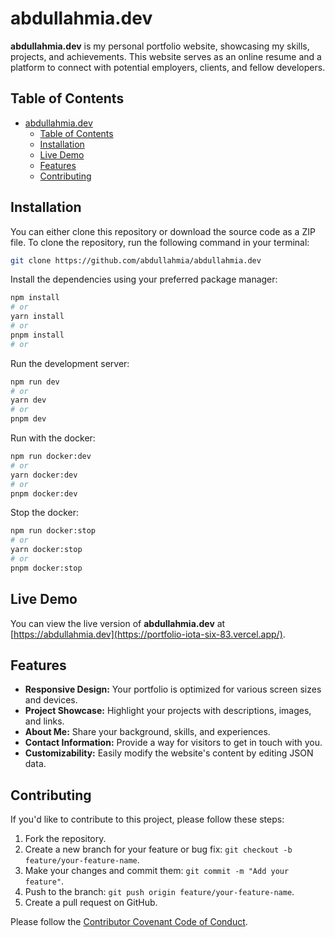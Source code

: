 # abdullahmia.dev

**abdullahmia.dev** is my personal portfolio website, showcasing my skills, projects, and achievements. This website serves as an online resume and a platform to connect with potential employers, clients, and fellow developers.

## Table of Contents

- [abdullahmia.dev](#abdullahmiadev)
  - [Table of Contents](#table-of-contents)
  - [Installation](#installation)
  - [Live Demo](#live-demo)
  - [Features](#features)
  - [Contributing](#contributing)

## Installation

You can either clone this repository or download the source code as a ZIP file. To clone the repository, run the following command in your terminal:

```bash
git clone https://github.com/abdullahmia/abdullahmia.dev
```

Install the dependencies using your preferred package manager:

```bash
npm install
# or
yarn install
# or
pnpm install
# or

```

Run the development server:

```bash
npm run dev
# or
yarn dev
# or
pnpm dev
```

Run with the docker:

```bash
npm run docker:dev
# or
yarn docker:dev
# or
pnpm docker:dev
```

Stop the docker:

```bash
npm run docker:stop
# or
yarn docker:stop
# or
pnpm docker:stop
```

## Live Demo

You can view the live version of **abdullahmia.dev** at [https://abdullahmia.dev](https://portfolio-iota-six-83.vercel.app/).

## Features

- **Responsive Design:** Your portfolio is optimized for various screen sizes and devices.
- **Project Showcase:** Highlight your projects with descriptions, images, and links.
- **About Me:** Share your background, skills, and experiences.
- **Contact Information:** Provide a way for visitors to get in touch with you.
- **Customizability:** Easily modify the website's content by editing JSON data.

## Contributing

If you'd like to contribute to this project, please follow these steps:

1. Fork the repository.
2. Create a new branch for your feature or bug fix: `git checkout -b feature/your-feature-name`.
3. Make your changes and commit them: `git commit -m "Add your feature"`.
4. Push to the branch: `git push origin feature/your-feature-name`.
5. Create a pull request on GitHub.

Please follow the [Contributor Covenant Code of Conduct](CODE_OF_CONDUCT.md).
